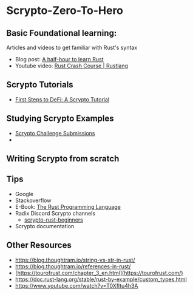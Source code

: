 # Scrypto-Zero-To-Hero

## Basic Foundational learning: 

Articles and videos to get familiar with Rust's syntax 
* Blog post: [A half-hour to learn Rust](https://fasterthanli.me/articles/a-half-hour-to-learn-rust)
* Youtube video: [Rust Crash Course | Rustlang](https://www.youtube.com/watch?v=zF34dRivLOw)

## Scrypto Tutorials
* [First Steps to DeFi: A Scrypto Tutorial](https://www.scrypto-tutorial.com/getting-started/readme)

## Studying Scrypto Examples 
* [Scrypto Challenge Submissions](https://github.com/radixdlt/scrypto-challenges)
* 

## Writing Scrypto from scratch


## Tips
* Google
* Stackoverflow
* E-Book: [The Rust Programming Language](https://doc.rust-lang.org/book/title-page.html)
* Radix Discord Scrypto channels
    * [scrypto-rust-beginners](https://discord.com/channels/417762285172555786/936736798342803528)
* Scrypto documentation

## Other Resources
* https://blog.thoughtram.io/string-vs-str-in-rust/
* https://blog.thoughtram.io/references-in-rust/
* [https://tourofrust.com/chapter_3_en.html](https://tourofrust.com/)
* https://doc.rust-lang.org/stable/rust-by-example/custom_types.html
* https://www.youtube.com/watch?v=T0Xfltu4h3A

